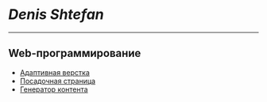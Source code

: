 # ___Denis Shtefan___  
---------------
## Web-программирование
  * [Адаптивная верстка](https://dshtefan.github.io/web_lab1/ "Первая лаба")
  * [Посадочная страница](https://dshtefan.github.io/web_lab2/ "Вторая лаба")
  * [Генератор контента](https://dshtefan.github.io/web_lab3/ "Третья лаба")
